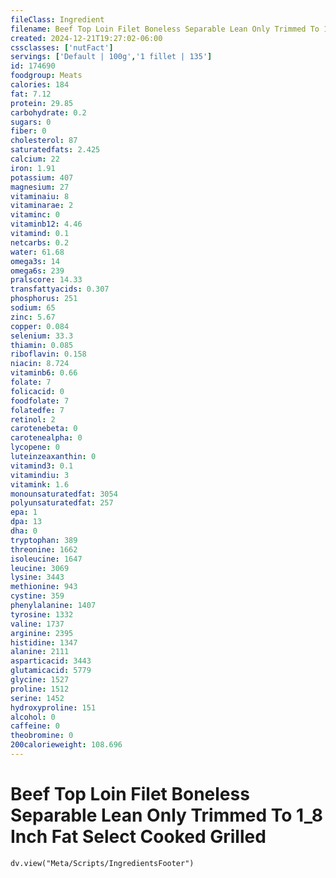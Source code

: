 ```yaml
---
fileClass: Ingredient
filename: Beef Top Loin Filet Boneless Separable Lean Only Trimmed To 1_8 Inch Fat Select Cooked Grilled
created: 2024-12-21T19:27:02-06:00
cssclasses: ['nutFact']
servings: ['Default | 100g','1 fillet | 135']
id: 174690
foodgroup: Meats
calories: 184
fat: 7.12
protein: 29.85
carbohydrate: 0.2
sugars: 0
fiber: 0
cholesterol: 87
saturatedfats: 2.425
calcium: 22
iron: 1.91
potassium: 407
magnesium: 27
vitaminaiu: 8
vitaminarae: 2
vitaminc: 0
vitaminb12: 4.46
vitamind: 0.1
netcarbs: 0.2
water: 61.68
omega3s: 14
omega6s: 239
pralscore: 14.33
transfattyacids: 0.307
phosphorus: 251
sodium: 65
zinc: 5.67
copper: 0.084
selenium: 33.3
thiamin: 0.085
riboflavin: 0.158
niacin: 8.724
vitaminb6: 0.66
folate: 7
folicacid: 0
foodfolate: 7
folatedfe: 7
retinol: 2
carotenebeta: 0
carotenealpha: 0
lycopene: 0
luteinzeaxanthin: 0
vitamind3: 0.1
vitamindiu: 3
vitamink: 1.6
monounsaturatedfat: 3054
polyunsaturatedfat: 257
epa: 1
dpa: 13
dha: 0
tryptophan: 389
threonine: 1662
isoleucine: 1647
leucine: 3069
lysine: 3443
methionine: 943
cystine: 359
phenylalanine: 1407
tyrosine: 1332
valine: 1737
arginine: 2395
histidine: 1347
alanine: 2111
asparticacid: 3443
glutamicacid: 5779
glycine: 1527
proline: 1512
serine: 1452
hydroxyproline: 151
alcohol: 0
caffeine: 0
theobromine: 0
200calorieweight: 108.696
---
```


# Beef Top Loin Filet Boneless Separable Lean Only Trimmed To 1_8 Inch Fat Select Cooked Grilled

```dataviewjs
dv.view("Meta/Scripts/IngredientsFooter")
```